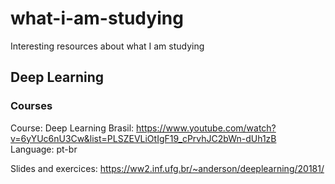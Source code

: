 # what-i-am-studying
Interesting resources about what I am studying

## Deep Learning

### Courses

Course: Deep Learning Brasil: https://www.youtube.com/watch?v=6yYUc6nU3Cw&list=PLSZEVLiOtIgF19_cPrvhJC2bWn-dUh1zB
&nbsp; Language: pt-br

Slides and exercices: https://ww2.inf.ufg.br/~anderson/deeplearning/20181/

